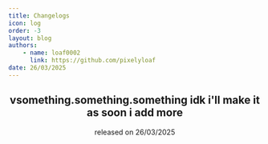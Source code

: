 ```yaml
---
title: Changelogs
icon: log
order: -3
layout: blog
authors:
    - name: loaf0002
      link: https://github.com/pixelyloaf
date: 26/03/2025
---
```


<div align="center">

## vsomething.something.something idk i'll make it as soon i add more
released on 26/03/2025

</div>
